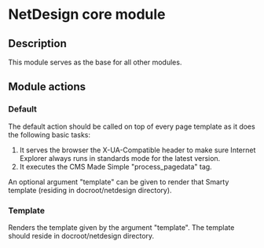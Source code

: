 # NetDesign core module

## Description

This module serves as the base for all other modules.

## Module actions

### Default

The default action should be called on top of every page template as it does the following basic tasks:

1. It serves the browser the X-UA-Compatible header to make sure Internet Explorer always runs in standards mode for the latest version.
2. It executes the CMS Made Simple "process_pagedata" tag.

An optional argument "template" can be given to render that Smarty template (residing in docroot/netdesign directory).

### Template

Renders the template given by the argument "template". The template should reside in docroot/netdesign directory.